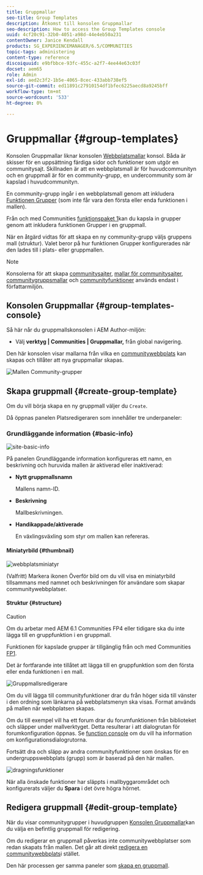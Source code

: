 ```yaml
---
title: Gruppmallar
seo-title: Group Templates
description: Åtkomst till konsolen Gruppmallar
seo-description: How to access the Group Templates console
uuid: 4cf20c91-32b0-4051-a98d-44e4eb50a231
contentOwner: Janice Kendall
products: SG_EXPERIENCEMANAGER/6.5/COMMUNITIES
topic-tags: administering
content-type: reference
discoiquuid: e9bfbbce-93fc-455c-a2f7-4ee44e63c03f
docset: aem65
role: Admin
exl-id: aed2c3f2-1b5e-4065-8cec-433abb738ef5
source-git-commit: ed11891c27910154df1bfec6225aecd8a9245bff
workflow-type: tm+mt
source-wordcount: '533'
ht-degree: 0%

---
```


# Gruppmallar {#group-templates}

Konsolen Gruppmallar liknar konsolen [Webbplatsmallar](/help/communities/sites.md) konsol. Båda är skisser för en uppsättning färdiga sidor och funktioner som utgör en communitysajt. Skillnaden är att en webbplatsmall är för huvudcommunityn och en gruppmall är för en community-grupp, en undercommunity som är kapslad i huvudcommunityn.

En community-grupp ingår i en webbplatsmall genom att inkludera [Funktionen Grupper](/help/communities/functions.md#groups-function) (som inte får vara den första eller enda funktionen i mallen).

Från och med Communities [funktionspaket 1](/help/communities/deploy-communities.md#latestfeaturepack)kan du kapsla in grupper genom att inkludera funktionen Grupper i en gruppmall.

När en åtgärd vidtas för att skapa en ny community-grupp väljs gruppens mall (struktur). Valet beror på hur funktionen Grupper konfigurerades när den lades till i plats- eller gruppmallen.

>[!NOTE]
>
>Konsolerna för att skapa [communitysajter](/help/communities/sites-console.md), [mallar för communitysajter](/help/communities/sites.md), [communitygruppsmallar](/help/communities/tools-groups.md) och [communityfunktioner](/help/communities/functions.md) används endast i författarmiljön.

## Konsolen Gruppmallar {#group-templates-console}

Så här når du gruppmallskonsolen i AEM Author-miljön:

* Välj **verktyg | Communities | Gruppmallar,** från global navigering.

Den här konsolen visar mallarna från vilka en [communitywebbplats](/help/communities/sites-console.md) kan skapas och tillåter att nya gruppmallar skapas.

![Mallen Community-grupper](assets/groups-template.png)

## Skapa gruppmall {#create-group-template}

Om du vill börja skapa en ny gruppmall väljer du `Create`.

Då öppnas panelen Platsredigeraren som innehåller tre underpaneler:

### Grundläggande information {#basic-info}

![site-basic-info](assets/site-basic-info.png)

På panelen Grundläggande information konfigureras ett namn, en beskrivning och huruvida mallen är aktiverad eller inaktiverad:

* **Nytt gruppmallsnamn**

   Mallens namn-ID.

* **Beskrivning**

   Mallbeskrivningen.

* **Handikappade/aktiverade**

   En växlingsväxling som styr om mallen kan refereras.

#### Miniatyrbild {#thumbnail}

![webbplatsminiatyr](assets/site-thumbnail.png)

(Valfritt) Markera ikonen Överför bild om du vill visa en miniatyrbild tillsammans med namnet och beskrivningen för användare som skapar communitywebbplatser.

#### Struktur {#structure}

>[!CAUTION]
>
>Om du arbetar med AEM 6.1 Communities FP4 eller tidigare ska du inte lägga till en gruppfunktion i en gruppmall.
>
>Funktionen för kapslade grupper är tillgänglig från och med Communities [FP1](/help/communities/communities.md#latestfeaturepack).
>
>Det är fortfarande inte tillåtet att lägga till en gruppfunktion som den första eller enda funktionen i en mall.

![Gruppmallsredigerare](assets/template-editor.png)

Om du vill lägga till communityfunktioner drar du från höger sida till vänster i den ordning som länkarna på webbplatsmenyn ska visas. Format används på mallen när webbplatsen skapas.

Om du till exempel vill ha ett forum drar du forumfunktionen från biblioteket och släpper under mallverktyget. Detta resulterar i att dialogrutan för forumkonfiguration öppnas. Se [function console](/help/communities/functions.md) om du vill ha information om konfigurationsdialogrutorna.

Fortsätt dra och släpp av andra communityfunktioner som önskas för en undergruppswebbplats (grupp) som är baserad på den här mallen.

![dragningsfunktioner](assets/dragfunctions.png)

När alla önskade funktioner har släppts i mallbyggarområdet och konfigurerats väljer du **Spara** i det övre högra hörnet.

## Redigera gruppmall {#edit-group-template}

När du visar communitygrupper i huvudgruppen [Konsolen Gruppmallar](#group-templates-console)kan du välja en befintlig gruppmall för redigering.

Om du redigerar en gruppmall påverkas inte communitywebbplatser som redan skapats från mallen. Det går att direkt [redigera en communitywebbplats](/help/communities/sites-console.md#modify-structure)i stället.

Den här processen ger samma paneler som [skapa en gruppmall](#create-group-template).
